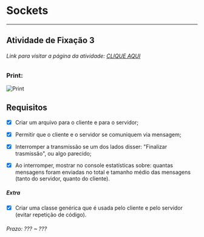# Sockets  

---  

## Atividade de Fixação 3  

###### Link para visitar a página da atividade: [CLIQUE AQUI](http://htmlpreview.github.io/?)

### Print:

![Print]()

## Requisitos  

- [x] Criar um arquivo para o cliente e para o servidor;  

- [x] Permitir que o cliente e o servidor se comuniquem via mensagem;  

- [x] Interromper a transmissão se um dos lados disser: "Finalizar trasmissão", ou algo parecido;  

- [x] Ao interromper, mostrar no console estatísticas sobre: quantas mensagens foram enviadas no total e tamanho médio das mensagens (tanto do servidor, quanto do cliente).  

##### Extra  

- [x] Criar uma classe genérica que é usada pelo cliente e pelo servidor (evitar repetição de código).  

###### Prazo: ??? ~ ???  
